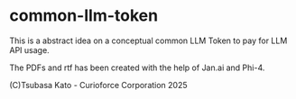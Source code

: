 # common-llm-token
This is a abstract idea on a conceptual common LLM Token to pay for LLM API usage.

The PDFs and rtf has been created with the help of Jan.ai and Phi-4. 

(C)Tsubasa Kato - Curioforce Corporation 2025
